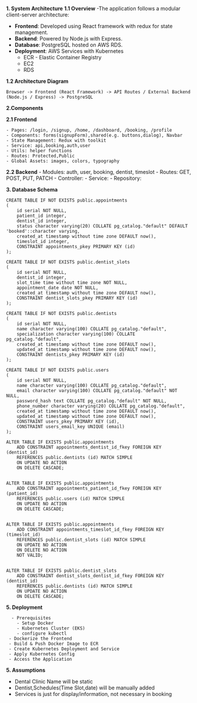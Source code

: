 **1. System Architecture**
  **1.1 Overview**
  -The application follows a modular client-server architecture:
  - **Frontend**: Developed using React framework with redux for state management.
  - **Backend**: Powered by Node.js with Express.
  - **Database**: PostgreSQL hosted on AWS RDS.
  - **Deployment**: AWS Services with Kubernetes
    - ECR - Elastic Container Registry
    - EC2
    - RDS
  
**1.2 Architecture Diagram**

    Browser -> Frontend (React Framework) -> API Routes / External Backend (Node.js / Express) -> PostgreSQL

**2.Components**

  **2.1 Frontend**
  
    - Pages: /login, /signup, /home, /dashboard, /booking, /profile
    - Components: forms(signupForm),shared(e.g. buttons,dialog), Navbar
    - State Management: Redux with toolkit
    - Service: api,booking,auth,user
    - Utils: helper functions
    - Routes: Protected,Public
    - Global Assets: images, colors, typography 

  **2.2 Backend**
      - Modules: auth, user, booking, dentist, timeslot
      - Routes: GET, POST, PUT, PATCH
      - Controller: 
      - Service: 
      - Repository:

**3. Database Schema**

    CREATE TABLE IF NOT EXISTS public.appointments
    (
        id serial NOT NULL,
        patient_id integer,
        dentist_id integer,
        status character varying(20) COLLATE pg_catalog."default" DEFAULT 'booked'::character varying,
        created_at timestamp without time zone DEFAULT now(),
        timeslot_id integer,
        CONSTRAINT appointments_pkey PRIMARY KEY (id)
    );

    CREATE TABLE IF NOT EXISTS public.dentist_slots
    (
        id serial NOT NULL,
        dentist_id integer,
        slot_time time without time zone NOT NULL,
        appointment_date date NOT NULL,
        created_at timestamp without time zone DEFAULT now(),
        CONSTRAINT dentist_slots_pkey PRIMARY KEY (id)
    );
    
    CREATE TABLE IF NOT EXISTS public.dentists
    (
        id serial NOT NULL,
        name character varying(100) COLLATE pg_catalog."default",
        specialization character varying(100) COLLATE pg_catalog."default",
        created_at timestamp without time zone DEFAULT now(),
        updated_at timestamp without time zone DEFAULT now(),
        CONSTRAINT dentists_pkey PRIMARY KEY (id)
    );
    
    CREATE TABLE IF NOT EXISTS public.users
    (
        id serial NOT NULL,
        name character varying(100) COLLATE pg_catalog."default",
        email character varying(100) COLLATE pg_catalog."default" NOT NULL,
        password_hash text COLLATE pg_catalog."default" NOT NULL,
        phone_number character varying(20) COLLATE pg_catalog."default",
        created_at timestamp without time zone DEFAULT now(),
        updated_at timestamp without time zone DEFAULT now(),
        CONSTRAINT users_pkey PRIMARY KEY (id),
        CONSTRAINT users_email_key UNIQUE (email)
    );
    
    ALTER TABLE IF EXISTS public.appointments
        ADD CONSTRAINT appointments_dentist_id_fkey FOREIGN KEY (dentist_id)
        REFERENCES public.dentists (id) MATCH SIMPLE
        ON UPDATE NO ACTION
        ON DELETE CASCADE;
    
    
    ALTER TABLE IF EXISTS public.appointments
        ADD CONSTRAINT appointments_patient_id_fkey FOREIGN KEY (patient_id)
        REFERENCES public.users (id) MATCH SIMPLE
        ON UPDATE NO ACTION
        ON DELETE CASCADE;
    
    
    ALTER TABLE IF EXISTS public.appointments
        ADD CONSTRAINT appointments_timeslot_id_fkey FOREIGN KEY (timeslot_id)
        REFERENCES public.dentist_slots (id) MATCH SIMPLE
        ON UPDATE NO ACTION
        ON DELETE NO ACTION
        NOT VALID;
    
    
    ALTER TABLE IF EXISTS public.dentist_slots
        ADD CONSTRAINT dentist_slots_dentist_id_fkey FOREIGN KEY (dentist_id)
        REFERENCES public.dentists (id) MATCH SIMPLE
        ON UPDATE NO ACTION
        ON DELETE CASCADE;

**5. Deployment**

      - Prerequisites
        - Setup Docker
        - Kubernetes Cluster (EKS)
        - configure kubectl
     - Dockerize the Frontend
     - Build & Push Docker Image to ECR
     - Create Kubernetes Deployment and Service
     - Apply Kubernetes Config
     - Access the Application
       


**5. Assumptions**
 - Dental Clinic Name will be static
 - Dentist,Schedules(Time Slot,date) will be manually added
 - Services is just for display/information, not necessary in booking
